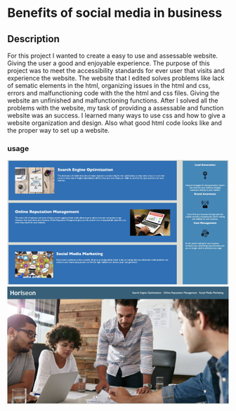# Benefits of social media in business



## Description


For this project I wanted to create a easy to use and assessable website. Giving the user a good and enjoyable experience. The purpose of this project was to meet the accessibility standards for ever user that visits and experience the website. The website that I edited solves problems like lack of sematic elements in the html, organizing issues in the html and css, errors and malfunctioning code with the the html and css files. Giving the website an unfinished and malfunctioning functions. After I solved all the problems with the website, my task of providing a assessable and function website was an success. I learned many ways to use css and how to give a website organization and design. Also what good html code looks like and the proper way to set up a website.


### usage 

![Alt](assets/images/28B8DFBF-CCCF-42B3-97F8-6D14BE262311_1_201_a.jpeg)
![Alt](assets/images/A352C9B5-E408-4A6A-829B-F73346ED8E60_1_201_a.jpeg)
